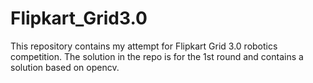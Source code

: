 # Flipkart_Grid3.0
This repository contains my attempt for Flipkart Grid 3.0 robotics competition. The solution in the repo is for the 1st round and contains a solution based on opencv.
